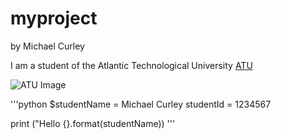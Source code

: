 # myproject

by Michael Curley

I am a student of the Atlantic Technological University [ATU](https://www.atu.ie/)

![ATU Image](https://www.atu.ie/sites/default/files/styles/homepage_hero/public/2022-03/GMIT-Galway-Campus.jpg?itok=JshYufwh)

'''python
$studentName = Michael Curley
studentId = 1234567

print ("Hello {}.format(studentName))
'''
